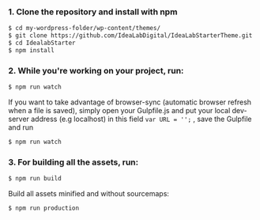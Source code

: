 ### 1. Clone the repository and install with npm
```bash
$ cd my-wordpress-folder/wp-content/themes/
$ git clone https://github.com/IdeaLabDigital/IdeaLabStarterTheme.git
$ cd IdealabStarter
$ npm install
```

### 2. While you're working on your project, run:

```bash
$ npm run watch
```

If you want to take advantage of browser-sync (automatic browser refresh when a file is saved), simply open your Gulpfile.js and put your local dev-server address (e.g localhost) in this field ```var URL = '';``` , save the Gulpfile and run
```bash
$ npm run watch
```

### 3. For building all the assets, run:

```bash
$ npm run build
```

Build all assets minified and without sourcemaps:
```bash
$ npm run production
```
